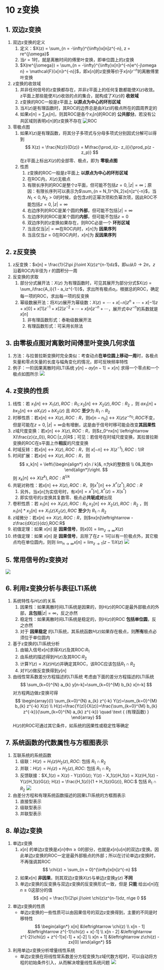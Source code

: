 # 10 z变换
## 1. 双边z变换
1. 双边z变换的定义
   1. 定义：$X(z) = \sum_{n = -\infty}^{\infty}x[n]z^{-n}, z = re^{j\omega}$
   2. 当$r = 1$时，就是离散时间的傅里叶变换，即单位圆上的z变换
   3. $X(re^{j\omega}) = \sum_{n = -\infty}^{\infty}x[n]r^{-n}e^{-j\omega n} = \mathcal{F}[x[n]r^{-n}]$，即$x[n]$的z变换等价于$x[n]r^{-n}$的离散傅里叶变换
2. z变换的收敛域
   1. 并非任何信号的z变换都存在，并非z平面上的任何复数都能使$X(z)$收敛。z平面上那些能使$X(z)$收敛的点的集合，就构成了$X(z)$的 **收敛域**
   2. z变换的ROC一般是z平面上 **以原点为中心的环形区域**
   3. 当$X(z)$是有理函数时，其ROC的边界总是由$X(z)$的极点所在的圆周界定的
   4. 如果$x[n] = \sum_ix_i[n]$，则其ROC是各个$x_i[n]$的ROC的 **公共部分**。若没有公共区域则表明$x[n]$的z变换不存在 ![ROC](gallery/2023-05-29-09-35-51.png)
3. 零极点图
   1. 如果$X(z)$是有理函数，将其分子多项式与分母多项式分别因式分解可以得到
        $$
        X(z) = \frac{N(z)}{D(z)} = M\frac{\prod_i(z- z_i)}{\prod_p(z - z_p)}
        $$
        在z平面上标出$X(z)$的全部零、极点，即为 **零极点图**
   2. 性质
      1. z变换的ROC一般是z平面上 **以原点为中心的环形区域**
      2. 在ROC内，$X(z)$无极点
      3. 有限长序列的ROC是整个z平面，但可能不包括$z = 0, |z| = \infty$；原因：有限长序列可以表示为$\sum_{n = N_1}^{N_2}x[n]z^{-n}$，当$N_1<0, N_2>0$的时候，会包含$z$的正幂次项和负幂次项，因此ROC不能包括$z = 0, |z| = \infty$
      4. 右边序列的ROC是某个圆的**外部**，但可能不包括$|z| = \infty$
      5. 左边序列的ROC是某个圆的**内部**，但可能不包括$z = 0$
      6. 双边序列的z变换如果存在，则ROC必是一个 **环形区域**
      7. 当且仅当$|z| = \infty$在ROC内时，$x[n]$为 **因果序列**
      8. 当且仅当$z = 0$在ROC内时，$x[n]$为 **反因果序列**

## 2. z反变换
1. z反变换：$x[n] = \frac{1}{2\pi j}\oint X(z)z^{n-1}dz$，即$\omega$从$0\to 2\pi$，$z$沿着ROC内半径为 r 的圆积分一周
2. 反变换的求取
   1. 部分分式展开法：$X(z)$ 为有理函数时，可见其展开为部分分式$X(z) = \sum_i\frac{A_i}{1 - a_iz^{-1}}$，求出所有极点$a_i$，根据总的ROC，确定每一项的ROC，求出每一项的反变换
   2. 幂级数展开法：将$X(z)$展开为幂级数：$X(z) = \cdots + x[-n]z^n + \cdots + x[-1]z + x[0] + x[1]z^{-1} + x[2]z^{-2} + \cdots + x[n]z^{-n} + \cdots$，展开式中$z^{-n}$的系数就是$x[n]$
      1. 非有理函数形式：泰勒级数展开法
      2. 有理函数形式：可采用长除法

## 3. 由零极点图对离散时间傅里叶变换几何求值
1. 方法：与拉普拉斯变换时完全类似：考查动点**在单位圆上移动一周**时，各极点矢量和零点矢量的长度与幅角变化的情况，即可反映频率特性
2. 例子：一阶因果离散时间LTI系统 $y[n] - ay[n-1] = x[n]$ 求得一个零点和一个极点如图所示 ![](gallery/2023-05-30-20-49-05.png)

## 4. z变换的性质
1. 线性：若 $x_1[n]\leftrightarrow X_1(z), ROC:R_1; x_2[n]\leftrightarrow X_2(z), ROC:R_2$ ，则 $ax_1[n] + bx_2[n]\leftrightarrow aX_1(z) + bX_2(z)$ 且 $ROC$ **至少**为 $R_1\cap R_2$
2. 时移性质：若$x[n]\leftrightarrow X(z),ROC:R$，则$x[n - n_0]\leftrightarrow X(z)z^{-n_0}, ROC$不变，但是可能在$z = 0, |z| = \infty$会有增删，这是由于信号时移可能会改变**其因果性**
3. z域尺度变换：若$x[n]\leftrightarrow X(z),ROC:R$，则$z_0^nx[n] \leftrightarrow X(\frac{z}{z_0}), ROC:|z_0|R$；可见：若信号在时域尺度变换，其拉普拉斯变换的ROC在s平面上作**相反**的尺度变换
4. 时域反转：若$x[n]\leftrightarrow X(z),ROC:R$，则 $x[-n]\leftrightarrow X(z^{-1}), ROC: 1/R$
5. 时间扩展：若$x[n]\leftrightarrow X(z),ROC:R$，则
   $$
   x_k[n] = 
   \left\{\begin{align*}
   x[n / k]&, n为k的整数倍 \\  
   0&,其他n 
   \end{align*}\right. 
   $$
   则 $x_k[n]\leftrightarrow X(z^k), ROC:R^{1/k}$
6. 共轭对称性：若$x[n]\leftrightarrow X(z),ROC:R$，则$x^*[n] \leftrightarrow X^*(z^*), ROC:R$
   1. 另外，当$x[n]$为实信号时，有$x[n] = x^*[n], X^*(z) = X(s^*)$
   2. 即实信号的z变换其复数零、极点必**共轭成对**出现
7. 卷积性质：若 $x_1[n]\leftrightarrow X_1(z), ROC:R_1; x_2[n]\leftrightarrow X_2(z), ROC:R_2$ ，则 $x_1[n]*x_2[n]\leftrightarrow X_1(z)X_2(z), ROC$ **至少**为 $R_1\cap R_2$
8. z域微分：若$x[n]\leftrightarrow X(z),ROC:R$，则$nx[n]\leftrightarrow -z\frac{dX(z)}{dz},ROC:R$
9.  初值定理：如果 $x[n]$ 是 **因果信号**，则$x[0] = \lim_{z\to\infty}X(z)$
10. 终值定理：如果 $x[n]$ 是 **因果信号**，且除了在$z = 1$可以有一阶极点外，其它极点均在单位圆内，则则 $\lim_{n\to\infty}x[n] = \lim_{z\to 1}(z-1)X(z)$ ![](gallery/2023-05-30-21-06-51.png)

## 5. 常用信号的z变换对 
![](gallery/2023-05-30-21-09-38.png)

## 6. 利用z变换分析与表征LTI系统
1. 系统特性与$H(z)$的关系
   1. 因果性：如果离散时间LTI系统是因果的，则$H(z)$的ROC是最外部极点的外部，**且包括**$|z| = \infty$，反之亦然
   2. 稳定性：如果离散时间LTI系统是稳定的，则$H(z)$的ROC **包括单位圆**，反之亦然
   3. 对于 **因果稳定** 的LTI系统，其系统函数$H(z)$如果存在极点，则**所有**极点必须位于单位圆内
2. 基于z变换的LTI系统分析
   1. 由输入信号$x[n]$求得$X(z)$及其ROC:$R_1$
   2. 由系统的描述得到$H(z)$及其ROC:$R_2$
   3. 计算$Y(z) = X(z)H(z)$并确定其ROC，该ROC应该包括$R_1\cap R_2$
   4. 对$Y(z)$做反变换得到$y[n]$
3. 由线性常系数差分方程描述的LTI系统
      考虑由下面的差分方程描述的LTI系统
      $$
      \sum_{k=0}^{N} a_{k} y[n-k]=\sum_{k=0}^{M} b_{k} x[n-k]
      $$
      对方程两边做z变换可得
      $$
      \begin{array}{l}
      \sum_{k=0}^{N} a_{k} z^{-k} Y(z)=\sum_{k=0}^{M} b_{k} z^{-k} X(z) \\ 
      H(z)=\frac{Y(z)}{X(z)}=\frac{\sum_{k=0}^{M} b_{k} z^{-k}}{\sum_{k=0}^{N} a_{k} z^{-k}} \quad \text { (有理函数) }
      \end{array}
      $$
      $H(z)$的ROC可通过其它条件，如系统的因果性或稳定性等确定

## 7. 系统函数的代数属性与方框图表示
1. 互联系统的系统函数
   1. 级联：$H(z) = H_1(z)H_2(z), ROC:$ 包括 $R_1\cap R_2$
   2. 并联：$H(z) = H_1(z) + H_2(z), ROC:$ 包括 $R_1\cap R_2$
   3. 反馈联接：$X_1(z) = X(z) - Y(z)G(z); Y(z) - X_1(z)H_1(z) = X(z)H_1(z) - Y(z)H_1(z)G(z); H(z) = \frac{H_1(z)}{1 + H_1(z)G(z)}, ROC:$ 包括 $R_1\cap R_2$ ![](gallery/2023-06-11-10-18-52.png)
2. 由差分方程和有理系统函数描述的因果LTI系统的方框图表示
   1. 直接型表示
   2. 级联型表示
   3. 并联型表示

## 8. 单边z变换
1. 单边z变换
   1. $x[n]$ 的单边z变换是$x[n]$中$n\ge 0$的部分，也就是$x[n]u[n]$的双边z变换。因此单边z变换的ROC一定是最外部极点的外部；所以在讨论单边z变换时，不再强调其ROC 
      $$
      \chi(z) = \sum_{n = 0}^{\infty}x[n]z^{-n}
      $$
   2. 如果$x[n]$ **非因果**，则其双边z变换$X(z)$与单边z变换$\chi (z)$ **不同**
   3. 单边z变换的反变换与双边z变换的反变换形式一致，但是 **只能** 给出$x[n]$在$n\ge 0$这部分的值
      $$
      x[n] = \frac{1}{2\pi j}\oint \chi(z)z^{n-1}dz, n\ge 0
      $$
2. 单边z变换的性质
   - 单边z变换的一些性质可以由因果信号的双边z变换得到，主要的不同是时移特性
      $$
      \begin{align*}
         x[n] &\leftrightarrow \chi(z) \\
         x[n - 1] &\leftrightarrow z^{-1}\chi(z) + x[-1] \\
         x[n - 2] &\leftrightarrow z^{-2}\chi(z) + z^{-1}x[-1] + x[-2] \\
         x[n + 1] &\leftrightarrow z\chi(z) - zx[0] 
      \end{align*}
      $$
3. 利用单边z变换分析增量线性系统
   - 单边z变换在将线性常系数差分方程变换为z域代数方程时，可以自动将方程的初始条件引入，从而解决增量线性系统问题 ![](gallery/2023-06-11-10-39-49.png)





